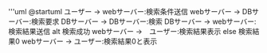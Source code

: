 '''uml
@startuml
ユーザー -> webサーバー:検索条件送信
webサーバー -> DBサーバー:検索要求
DBサーバー -> DBサーバー:検索
DBサーバー -> webサーバー:検索結果送信
alt 検索成功
webサーバー ->　ユーザー:検索結果表示
else 検索結果0
webサーバー -> ユーザー:検索結果0と表示
